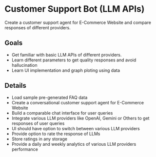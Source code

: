 # Customer Support Bot (LLM APIs)
Create a customer support agent for E-Commerce Website and compare responses of different providers.

## Goals

- Get familiar with basic LLM APIs of different providers.
- Learn different parameters to get quality responses and avoid hallucination
- Learn UI implementation and graph ploting using data

## Details

- Load sample pre-generated FAQ data
- Create a conversational customer support agent for E-Commerce Website
- Build a comparable chat interface for user queries
- Integrate various LLM providers like OpenAI, Gemini or Others to get responses of user queries
- UI should have option to switch between various LLM providers
- Provide option to rate the response of LLMs
- Store ratings in any storage
- Provide a daily and weekly analytics of various LLM providers performance
